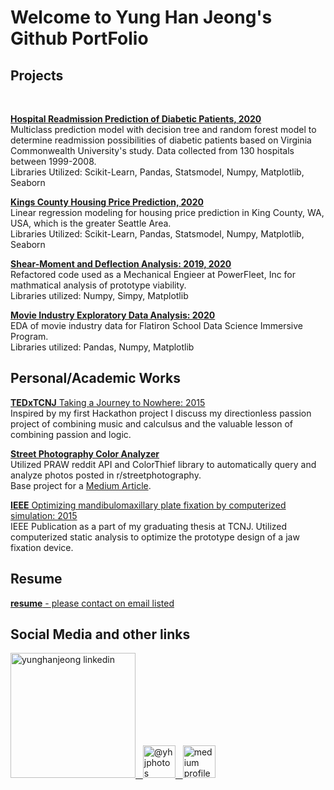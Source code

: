 # Welcome to Yung Han Jeong's Github PortFolio

## Projects
<br>

[**Hospital Readmission Prediction of Diabetic Patients, 2020**](https://github.com/yunghanjeong/diabetic_readmission_prediction)<br>
Multiclass prediction model with decision tree and random forest model to determine readmission possibilities of diabetic patients based on Virginia Commonwealth University's study. Data collected from 130 hospitals between 1999-2008. <br>
Libraries Utilized: Scikit-Learn, Pandas, Statsmodel, Numpy, Matplotlib, Seaborn

[**Kings County Housing Price Prediction, 2020**](https://github.com/yunghanjeong/Kings_County_Housing_Price_Prediction)<br>
Linear regression modeling for housing price prediction in King County, WA, USA, which is the greater Seattle Area. <br>
Libraries Utilized: Scikit-Learn, Pandas, Statsmodel, Numpy, Matplotlib, Seaborn

[**Shear-Moment and Deflection Analysis: 2019, 2020**](https://github.com/yunghanjeong/Shear_Moment_Deflection)<br>
Refactored code used as a Mechanical Engieer at PowerFleet, Inc for mathmatical analysis of prototype viability. <br>
Libraries utilized: Numpy, Simpy, Matplotlib 

[**Movie Industry Exploratory Data Analysis: 2020**](https://github.com/yunghanjeong/091420NYCDS_P1_G2_Project)<br>
EDA of movie industry data for Flatiron School Data Science Immersive Program.<br>
Libraries utilized: Pandas, Numpy, Matplotlib

## Personal/Academic Works

[**TEDxTCNJ** Taking a Journey to Nowhere: 2015](https://www.youtube.com/watch?v=xqJhsUBmAPE&ab_channel=TEDxTalks)<br>
Inspired by my first Hackathon project I discuss my directionless passion project of combining music and calculsus and the valuable lesson of combining passion and logic. 

[**Street Photography Color Analyzer**](https://github.com/yunghanjeong/street_photo_colors)<br>
Utilized PRAW reddit API and ColorThief library to automatically query and analyze photos posted in r/streetphotography. <br>
Base project for a [Medium Article]().

[**IEEE** Optimizing mandibulomaxillary plate fixation by computerized simulation: 2015](https://ieeexplore.ieee.org/document/7117096)<br>
IEEE Publication as a part of my graduating thesis at TCNJ. Utilized computerized static analysis to optimize the prototype design of a jaw fixation device.

## Resume
[**resume** - please contact on email listed](https://github.com/yunghanjeong/yunghanjeong/blob/main/yhjeong_ds_resume2020_gh.pdf)

## Social Media and other links
<a href="https://www.linkedin.com/in/yunghanjeong/"><img src="https://content.linkedin.com/content/dam/me/brand/en-us/brand-home/logos/01-dsk-e8-v2.png.original.png" alt="yunghanjeong linkedin" width="200"/>&nbsp;&nbsp;&nbsp;<a href="https://www.instagram.com/yhjphotos/?hl=en"><img src="https://instagram-brand.com/wp-content/uploads/2016/11/Instagram_AppIcon_Aug2017.png?w=300" alt="@yhjphotos" width = "52">&nbsp;&nbsp;&nbsp;<a href ="https://yungh-jeong.medium.com/"><img src="https://miro.medium.com/max/195/1*emiGsBgJu2KHWyjluhKXQw.png" alt="medium profile" width="52"/>


<!--
**yunghanjeong/yunghanjeong** is a ✨ _special_ ✨ repository because its `README.md` (this file) appears on your GitHub profile.

Here are some ideas to get you started:

- 🔭 I’m currently working on ...
- 🌱 I’m currently learning ...
- 👯 I’m looking to collaborate on ...
- 🤔 I’m looking for help with ...
- 💬 Ask me about ...
- 📫 How to reach me: ...
- 😄 Pronouns: ...
- ⚡ Fun fact: ...
-->
